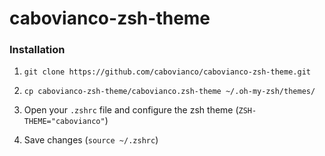 # cabovianco-zsh-theme

### Installation

1. `git clone https://github.com/cabovianco/cabovianco-zsh-theme.git`

2. `cp cabovianco-zsh-theme/cabovianco.zsh-theme ~/.oh-my-zsh/themes/`

3. Open your `.zshrc` file and configure the zsh theme (`ZSH-THEME="cabovianco"`)

4. Save changes (`source ~/.zshrc`)

